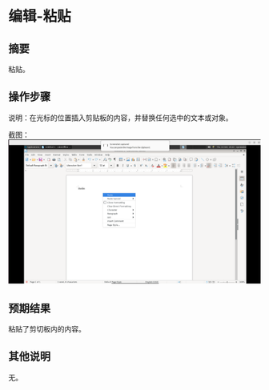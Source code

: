 # 编辑-粘贴

## 摘要

粘贴。

## 操作步骤

说明：在光标的位置插入剪贴板的内容，并替换任何选中的文本或对象。

截图：![image](./img/z23.png)

## 预期结果

粘贴了剪切板内的内容。

## 其他说明

无。
